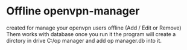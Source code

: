 # Offline openvpn-manager
created for manage your openvpn users offline (Add / Edit or Remove) Them works with database once you run it 
the program will create a dirctory in drive C:/op manager and add op manager.db into it.

